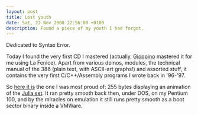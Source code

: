 ```yaml
---
layout: post
title: Lost youth
date: Sat, 22 Nov 2008 22:56:00 +0100
description: Found a piece of my youth I had forgot.
---
```

Dedicated to Syntax Error.

Today I found the very first CD I mastered (actually,
<a href="http://giop.net/" target="_blank">Gioppino</a>
mastered it for me using La Fenice).  Apart from various demos,
modules, the technical manual of the 386 (plain text, with ASCII-art
graphs!) and assorted stuff, it contains the very first C/C++/Assembly
programs I wrote back in '96-'97.

So <a local="1" href="/julia">here it is</a> the one I was most
proud of: 255 bytes displaying an animation of the
<a target="_blank" href="http://en.wikipedia.org/wiki/Julia_set">Julia set</a>.
It ran pretty smooth back then, under DOS, on my Pentium 100,
and by the miracles on emulation it still runs pretty smooth as a boot sector
binary inside a VMWare.
